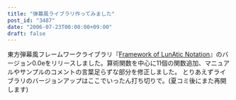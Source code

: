```yaml
---
title: "弾幕風ライブラリ作ってみました"
post_id: "3487"
date: "2006-07-23T00:00:00+09:00"
draft: false
---
```



東方弾幕風フレームワークライブラリ『[Framework of LunAtic Notation](/tag/flan)』のバージョン0.0eをリリースしました。算術関数を中心に11個の関数追加、マニュアルやサンプルのコメントの言葉足らずな部分を修正しました。 とりあえずライブラリのバージョンアップはここでいったん打ち切りで。(夏コミ後にまた再開します)

